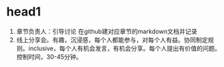 # head1

1. 章节负责人：引导讨论 在github建对应章节的markdown文档并记录
2. 线上分享会。有趣，沉浸感，每个人都能参与，对每个人有益。协同制定规则。inclusive，每个人有机会发言，有机会分享。每个人提出有价值的问题。控制时间，30-45分钟。
